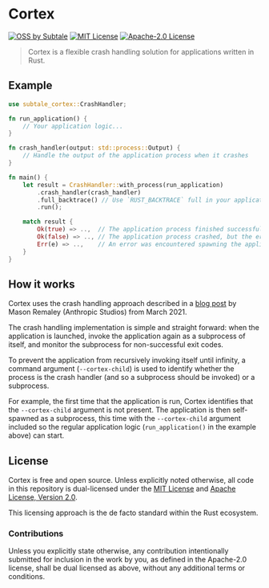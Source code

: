 # Cortex

[![OSS by Subtale](https://img.shields.io/badge/oss_by-subtale-white?style=flat-square&labelColor=%2314213D&color=%23FCA311)][oss]
[![MIT License](https://img.shields.io/badge/license-MIT-brightgreen?style=flat-square&labelColor=%2314213D&color=%23FCA311)][mit]
[![Apache-2.0 License](https://img.shields.io/badge/license-Apache--2.0-brightgreen?style=flat-square&labelColor=%2314213D&color=%23FCA311)][apache]

> Cortex is a flexible crash handling solution for applications written in Rust.

## Example

```rs
use subtale_cortex::CrashHandler;

fn run_application() {
    // Your application logic...
}

fn crash_handler(output: std::process::Output) {
    // Handle the output of the application process when it crashes
}

fn main() {
    let result = CrashHandler::with_process(run_application)
        .crash_handler(crash_handler)
        .full_backtrace() // Use `RUST_BACKTRACE` full in your application process
        .run();

    match result {
        Ok(true) => ..,  // The application process finished successfully
        Ok(false) => .., // The application process crashed, but the error was handled successfully
        Err(e) => ..,    // An error was encountered spawning the application or when crash handling
    }
}
```

## How it works

Cortex uses the crash handling approach described in a [blog post][inspiration] by Mason Remaley (Anthropic Studios) from March 2021.

The crash handling implementation is simple and straight forward: when the application is launched, invoke the application again as a subprocess of itself, and monitor the subprocess for non-successful exit codes.

To prevent the application from recursively invoking itself until infinity, a command argument (`--cortex-child`) is used to identify whether the process is the crash handler (and so a subprocess should be invoked) or a subprocess.

For example, the first time that the application is run, Cortex identifies that the `--cortex-child` argument is not present. The application is then self-spawned as a subprocess, this time with the `--cortex-child` argument included
so the regular application logic (`run_application()` in the example above) can start.

## License

Cortex is free and open source. Unless explicitly noted otherwise, all code in this repository is dual-licensed under the [MIT License][mit] and [Apache License, Version 2.0][apache].

This licensing approach is the de facto standard within the Rust ecosystem.

### Contributions

Unless you explicitly state otherwise, any contribution intentionally submitted for inclusion in the work by you, as defined in the Apache-2.0 license, shall be dual licensed as above, without any additional terms or conditions.

[oss]: https://oss.subtale.com
[mit]: LICENSE-MIT
[apache]: LICENSE-APACHE
[inspiration]: https://web.archive.org/web/20230324021914/https://www.anthropicstudios.com/2021/03/05/crash-reporter/
